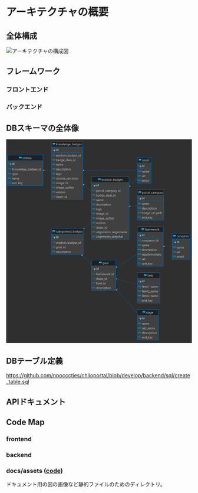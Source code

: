 # アーキテクチャの概要

## 全体構成

![アーキテクチャの構成図](docs/assets/arch.svg)

## フレームワーク

### フロントエンド

### バックエンド

## DBスキーマの全体像

![DBスキーマの全体像](docs/assets/db_schema.png)

## DBテーブル定義

https://github.com/npocccties/chiloportal/blob/develop/backend/sql/create_table.sql


## APIドキュメント

## Code Map

### frontend

### backend

### docs/assets ([code](https://github.com/npocccties/chiloportal/tree/main/docs/assets))

ドキュメント用の図の画像など静的ファイルのためのディレクトリ。